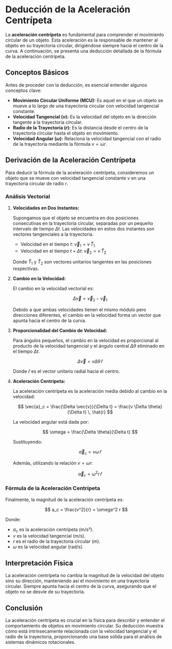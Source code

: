 # Deducción de la Aceleración Centrípeta

La **aceleración centrípeta** es fundamental para comprender el movimiento circular de un objeto. Esta aceleración es la responsable de mantener al objeto en su trayectoria circular, dirigiéndose siempre hacia el centro de la curva. A continuación, se presenta una deducción detallada de la fórmula de la aceleración centrípeta.

## Conceptos Básicos

Antes de proceder con la deducción, es esencial entender algunos conceptos clave:

- **Movimiento Circular Uniforme (MCU):** Es aquel en el que un objeto se mueve a lo largo de una trayectoria circular con velocidad tangencial constante.
- **Velocidad Tangencial ($v$):** Es la velocidad del objeto en la dirección tangente a la trayectoria circular.
- **Radio de la Trayectoria ($r$):** Es la distancia desde el centro de la trayectoria circular hasta el objeto en movimiento.
- **Velocidad Angular ($\omega$):** Relaciona la velocidad tangencial con el radio de la trayectoria mediante la fórmula $v = \omega r$.

## Derivación de la Aceleración Centrípeta

Para deducir la fórmula de la aceleración centrípeta, consideremos un objeto que se mueve con velocidad tangencial constante $v$ en una trayectoria circular de radio $r$.

### Análisis Vectorial

1. **Velocidades en Dos Instantes:**
   
   Supongamos que el objeto se encuentra en dos posiciones consecutivas en la trayectoria circular, separadas por un pequeño intervalo de tiempo $\Delta t$. Las velocidades en estos dos instantes son vectores tangenciales a la trayectoria.

   - Velocidad en el tiempo $t$: $\vec{v}_1 = v \, \hat{T}_1$
   - Velocidad en el tiempo $t + \Delta t$: $\vec{v}_2 = v \, \hat{T}_2$

   Donde $\hat{T}_1$ y $\hat{T}_2$ son vectores unitarios tangentes en las posiciones respectivas.

2. **Cambio en la Velocidad:**
   
   El cambio en la velocidad vectorial es:

   $$
   \Delta \vec{v} = \vec{v}_2 - \vec{v}_1
   $$

   Debido a que ambas velocidades tienen el mismo módulo pero direcciones diferentes, el cambio en la velocidad forma un vector que apunta hacia el centro de la curva.

3. **Proporcionalidad del Cambio de Velocidad:**
   
   Para ángulos pequeños, el cambio en la velocidad es proporcional al producto de la velocidad tangencial y el ángulo central $\Delta \theta$ eliminado en el tiempo $\Delta t$.

   $$
   \Delta \vec{v} = v \Delta \theta \, \hat{r}
   $$

   Donde $\hat{r}$ es el vector unitario radial hacia el centro.

4. **Aceleración Centrípeta:**
   
   La aceleración centrípeta es la aceleración media debido al cambio en la velocidad:

   $$
   \vec{a}_c = \frac{\Delta \vec{v}}{\Delta t} = \frac{v \Delta \theta}{\Delta t} \, \hat{r}
   $$

   La velocidad angular está dada por:

   $$
   \omega = \frac{\Delta \theta}{\Delta t}
   $$

   Sustituyendo:

   $$
   \vec{a}_c = v \omega \, \hat{r}
   $$

   Además, utilizando la relación $v = \omega r$:

   $$
   \vec{a}_c = \omega^2 r \, \hat{r}
   $$

### Fórmula de la Aceleración Centrípeta

Finalmente, la magnitud de la aceleración centrípeta es:

$$
a_c = \frac{v^2}{r} = \omega^2 r
$$

Donde:
- $a_c$ es la aceleración centrípeta (m/s²).
- $v$ es la velocidad tangencial (m/s).
- $r$ es el radio de la trayectoria circular (m).
- $\omega$ es la velocidad angular (rad/s).

## Interpretación Física

La aceleración centrípeta no cambia la magnitud de la velocidad del objeto sino su dirección, manteniendo así el movimiento en una trayectoria circular. Siempre apunta hacia el centro de la curva, asegurando que el objeto no se desvíe de su trayectoria.

## Conclusión

La aceleración centrípeta es crucial en la física para describir y entender el comportamiento de objetos en movimiento circular. Su deducción muestra cómo está intrínsecamente relacionada con la velocidad tangencial y el radio de la trayectoria, proporcionando una base sólida para el análisis de sistemas dinámicos rotacionales.


